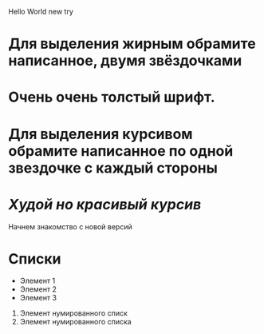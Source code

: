 Hello World
new try

# Для выделения жирным обрамите написанное, двумя звёздочками
# **Очень очень толстый шрифт.**
# Для выделения курсивом обрамите написанное по одной звездочке с каждый стороны
# *Худой но красивый курсив*

Начнем знакомство с новой версий

# **Списки** 
* Элемент 1
* Элемент 2
* Элемент 3

1. Элемент нумированного списк
2. Элемент нумированного списка
  